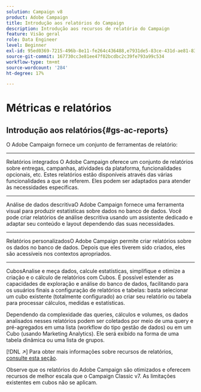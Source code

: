 ```yaml
---
solution: Campaign v8
product: Adobe Campaign
title: Introdução aos relatórios do Campaign
description: Introdução aos recursos de relatório do Campaign
feature: Visão geral
role: Data Engineer
level: Beginner
exl-id: 95ed0369-7215-496b-8e11-fe264c436488,e7931de5-83ce-431d-ae81-83793d257550
source-git-commit: 167730cc3e81ee47f02bcdbc2c39fe793a99c534
workflow-type: tm+mt
source-wordcount: '284'
ht-degree: 17%

---
```


# Métricas e relatórios

## Introdução aos relatórios{#gs-ac-reports}

O Adobe Campaign fornece um conjunto de ferramentas de relatório:

* ****
Relatórios integrados O Adobe Campaign oferece um conjunto de relatórios sobre entregas, campanhas, atividades da plataforma, funcionalidades opcionais, etc. Estes relatórios estão disponíveis através das várias funcionalidades a que se referem. Eles podem ser adaptados para atender às necessidades específicas.

* ****
Análise de dados descritivaO Adobe Campaign fornece uma ferramenta visual para produzir estatísticas sobre dados no banco de dados. Você pode criar relatórios de análise descritiva usando um assistente dedicado e adaptar seu conteúdo e layout dependendo das suas necessidades.

* ****
Relatórios personalizadosO Adobe Campaign permite criar relatórios sobre os dados no banco de dados. Depois que eles tiverem sido criados, eles são acessíveis nos contextos apropriados.

* ****
CubosAnalise e meça dados, calcule estatísticas, simplifique e otimize a criação e o cálculo de relatórios com Cubos.  É possível estender as capacidades de exploração e análise do banco de dados, facilitando para os usuários finais a configuração de relatórios e tabelas: basta selecionar um cubo existente (totalmente configurado) ao criar seu relatório ou tabela para processar cálculos, medidas e estatísticas.

Dependendo da complexidade das queries, cálculos e volumes, os dados analisados nesses relatórios podem ser coletados por meio de uma query e pré-agregados em uma lista (workflow do tipo gestão de dados) ou em um Cubo (usando Marketing Analytics). Ele será exibido na forma de uma tabela dinâmica ou uma lista de grupos.


[!DNL :arrow_upper_right:] Para obter mais informações sobre recursos de relatórios,  [consulte esta seção](https://experienceleague.adobe.com/docs/campaign-classic/using/reporting/reporting-in-adobe-campaign/about-adobe-campaign-reporting-tools.html).

Observe que os relatórios do Adobe Campaign são otimizados e oferecem recursos de melhor escala que o Campaign Classic v7. As limitações existentes em cubos não se aplicam.

